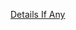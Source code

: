 [Details If Any](https://github.com/deathbybandaid/piholeparser/blob/master/RecentRunLogs/parsingscripts/AdguardAnnoyancesFilter.md)

